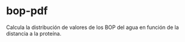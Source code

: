 # bop-pdf
Calcula la distribución de valores de los BOP del agua en función de la distancia a la proteína.
